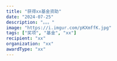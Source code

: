 ```yaml
---
title: "获得xx基金资助"
date: "2024-07-25"
description: "。。。"
image: "https://i.imgur.com/pKXmffK.jpg"
tags: ["奖项", "基金", "xx"]
recipient: "xx"
organization: "xx"
awardType: "xx"
---
```

<!-- 
## 项目概述

本项目旨在开发新型无铅钙钛矿材料，解决当前钙钛矿太阳能电池中含铅成分带来的环境和健康风险。通过探索锡基和锗基钙钛矿材料，结合先进的界面工程技术，我们期望开发出兼具高效率、长寿命和环境友好特点的新一代太阳能电池。

## 资助信息

- **资助金额**: ¥3,000,000
- **资助期限**: 2024年7月 - 2027年6月
- **项目编号**: NSFC-12345678

## 预期成果

1. 开发至少2种新型无铅钙钛矿材料
2. 实现光电转换效率超过18%的无铅钙钛矿太阳能电池
3. 设计长寿命封装技术，使电池稳定性超过2000小时
4. 发表高水平学术论文4-6篇
5. 申请专利2-3项  -->